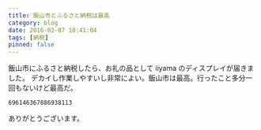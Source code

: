 ```yaml
---
title: 飯山市とふるさと納税は最高
category: blog
date: 2016-02-07 10:41:04
tags: [納税]
pinned: false
---
```


飯山市にふるさと納税したら、お礼の品として iiyama のディスプレイが届きました。
デカイし作業しやすいし非常によい。飯山市は最高。行ったこと多分一回もないけど最高だ。

```twitter
696146367886938113
```

ありがとうございます。
